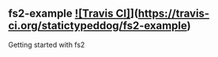## fs2-example [![Travis CI]](https://travis-ci.org/statictypeddog/fs2-example.svg?branch=master)](https://travis-ci.org/statictypeddog/fs2-example)
Getting started with fs2 